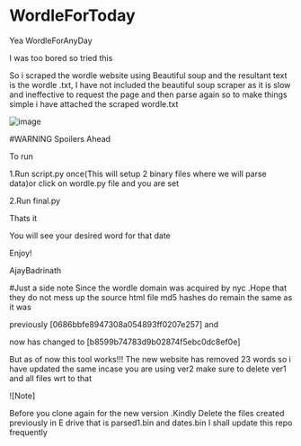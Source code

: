 # WordleForToday
Yea WordleForAnyDay



I was too bored so tried this 

So i scraped the wordle website using Beautiful soup and the resultant text is the wordle .txt,
I have not included the beautiful soup scraper as it is slow and ineffective to request the page and then parse again so 
to make things simple i have attached the scraped wordle.txt



![image](https://user-images.githubusercontent.com/92035508/153165764-60b51a60-ca55-4b94-ad0d-fa8e22ad3c2a.png)

#WARNING
  Spoilers Ahead


To run  


1.Run script.py once(This will setup 2 binary files where we will parse data)or click on wordle.py file and you are set



2.Run final.py


Thats it 


You will see your desired word for that date

Enjoy!



AjayBadrinath



#Just a side note 
Since the wordle domain was acquired by nyc .Hope that they do not  mess up the source html file
md5 hashes do remain the same as it was 

previously [0686bbfe8947308a054893ff0207e257] and 


now has changed to [b8599b74783d9b02874f5ebc0dc8ef0e]


But as of now this tool works!!!
The new website has removed 23 words so i have updated the same 
incase you are using ver2 make sure to delete ver1 and all files wrt to that


![Note]


Before you clone again for the new version .Kindly Delete the files created previously in E drive that is parsed1.bin and dates.bin 
I shall update this repo frequently 
